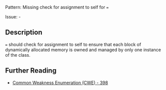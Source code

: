 Pattern: Missing check for assignment to self for `=`

Issue: -

## Description

`=` should check for assignment to self to ensure that each block of dynamically allocated memory is owned and managed by only one instance of the class.

## Further Reading

* [Common Weakness Enumeration (CWE) - 398](https://cwe.mitre.org/data/definitions/398.html)